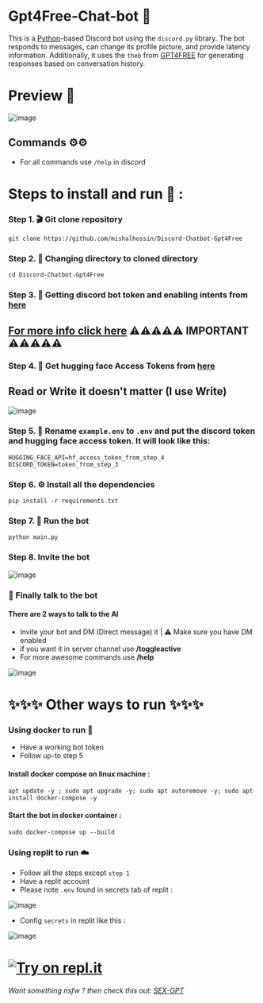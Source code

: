 # Gpt4Free-Chat-bot 🤖

This is a [Python](https://www.python.org)-based Discord bot using the `discord.py` library. The bot responds to
messages, can change its profile picture, and provide latency information. Additionally, it uses the `theb`
from [GPT4FREE](https://github.com/xtekky/gpt4free) for generating responses based on conversation history.

# Preview 👀

![image](https://user-images.githubusercontent.com/91066601/236717834-e3f6939f-3641-425c-b9f7-424a38f86ac4.png)

## Commands ⚙️⚙️

- For all commands use `/help` in discord

# Steps to install and run 🚩 :

### Step 1. 🎬 Git clone repository

```
git clone https://github.com/mishalhossin/Discord-Chatbot-Gpt4Free
```

### Step 2. 📁 Changing directory to cloned directory

```
cd Discord-Chatbot-Gpt4Free
```

### Step 3. 🔑 Getting discord bot token and enabling intents from [here](https://discord.com/developers/applications)

## [For more info click here](https://github.com/mishalhossin/Discord-Chatbot-Gpt4Free/blob/main/discord_token.md#select-application) ⚠️⚠️⚠️⚠️⚠️ IMPORTANT ⚠️⚠️⚠️⚠️⚠️

### Step 4. 🔑 Get hugging face Access Tokens from [here](https://huggingface.co/settings/tokens)

## Read or Write it doesn't matter (I use Write)

![image](https://user-images.githubusercontent.com/91066601/236681615-71600817-774a-430c-8cec-8e6710a82b49.png)

### Step 5. 🔐 Rename `example.env` to `.env` and put the discord token and hugging face access token. It will look like this:

```
HUGGING_FACE_API=hf_access_token_from_step_4
DISCORD_TOKEN=token_from_step_3
```

### Step 6. ⚙️ Install all the dependencies

```
pip install -r requirements.txt
```

### Step 7. 🚀 Run the bot

```
python main.py
```

### Step 8. Invite the bot

![image](https://user-images.githubusercontent.com/91066601/236673317-64a1789c-f6b1-48d7-ba1b-dbb18e7d802a.png)

### 🏁 Finally talk to the bot

#### There are 2 ways to talk to the AI

- Invite your bot and DM (Direct message) it | ⚠️ Make sure you have DM enabled
- if you want it in server channel use **/toggleactive**
- For more awesome commands use **/help**

![image](https://user-images.githubusercontent.com/91066601/235474066-d805b10b-168b-4965-b623-6b37470ca6bb.png)

# ✨✨✨ Other ways to run ✨✨✨

### Using docker to run :whale:

- Have a working bot token
- Follow up-to step 5

#### Install docker compose on linux machine :

```
apt update -y ; sudo apt upgrade -y; sudo apt autoremove -y; sudo apt install docker-compose -y
```

#### Start the bot in docker container :

```
sudo docker-compose up --build
```

### Using replit to run ☁️

- Follow all the steps except `step 1`
- Have a replit account
- Please note `.env` found in secrets tab of replit :

![image](https://user-images.githubusercontent.com/91066601/235810871-5d4c1469-35fd-42d2-a3a2-3382002877cb.png)

- Config `secrets` in replit like this :

![image](https://user-images.githubusercontent.com/91066601/235811115-689c40e8-660a-448d-83dd-194631324436.png)

# [![Try on repl.it](https://repl-badge.jajoosam.repl.co/try.png)](https://repl.it/github/mishalhossin/Discord-Chatbot-Gpt4Free)

###### Want something nsfw ? then check this out: [SEX-GPT](https://github.com/mishalhossin/Gpt3-sexbot-discord)
